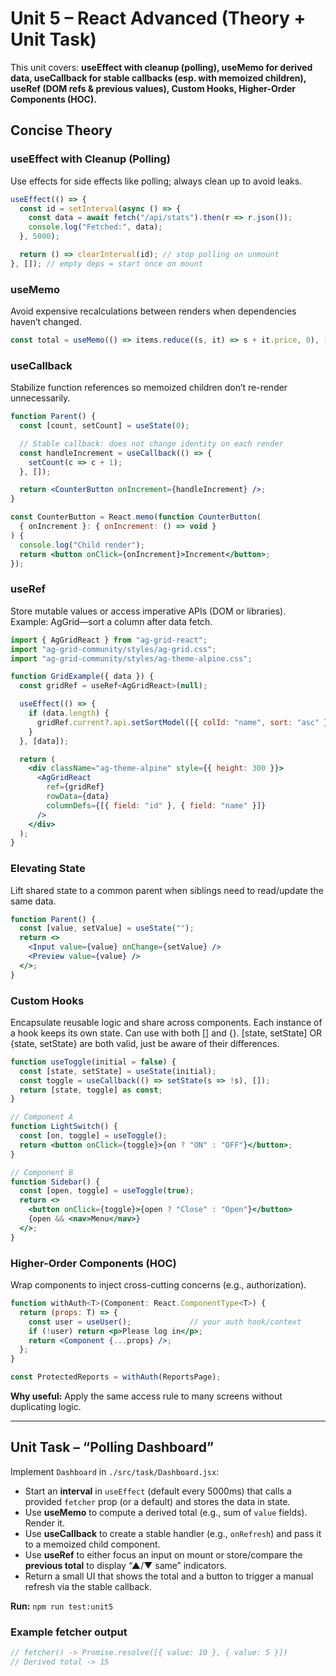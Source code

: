 # Unit 5 – React Advanced (Theory + Unit Task)

This unit covers: **useEffect with cleanup (polling), useMemo for derived data, useCallback for stable callbacks (esp. with memoized children), useRef (DOM refs & previous values), Custom Hooks, Higher-Order Components (HOC).**

## Concise Theory

### useEffect with Cleanup (Polling)
Use effects for side effects like polling; always clean up to avoid leaks.
```jsx
useEffect(() => {
  const id = setInterval(async () => {
    const data = await fetch("/api/stats").then(r => r.json());
    console.log("Fetched:", data);
  }, 5000);

  return () => clearInterval(id); // stop polling on unmount
}, []); // empty deps = start once on mount
```

### useMemo
Avoid expensive recalculations between renders when dependencies haven’t changed.
```jsx
const total = useMemo(() => items.reduce((s, it) => s + it.price, 0), [items]);
```

### useCallback
Stabilize function references so memoized children don’t re-render unnecessarily.
```jsx
function Parent() {
  const [count, setCount] = useState(0);

  // Stable callback: does not change identity on each render
  const handleIncrement = useCallback(() => {
    setCount(c => c + 1);
  }, []);

  return <CounterButton onIncrement={handleIncrement} />;
}

const CounterButton = React.memo(function CounterButton(
  { onIncrement }: { onIncrement: () => void }
) {
  console.log("Child render");
  return <button onClick={onIncrement}>Increment</button>;
});
```

### useRef
Store mutable values or access imperative APIs (DOM or libraries). Example: AgGrid—sort a column after data fetch.
```jsx
import { AgGridReact } from "ag-grid-react";
import "ag-grid-community/styles/ag-grid.css";
import "ag-grid-community/styles/ag-theme-alpine.css";

function GridExample({ data }) {
  const gridRef = useRef<AgGridReact>(null);

  useEffect(() => {
    if (data.length) {
      gridRef.current?.api.setSortModel([{ colId: "name", sort: "asc" }]);
    }
  }, [data]);

  return (
    <div className="ag-theme-alpine" style={{ height: 300 }}>
      <AgGridReact
        ref={gridRef}
        rowData={data}
        columnDefs={[{ field: "id" }, { field: "name" }]}
      />
    </div>
  );
}
```

### Elevating State
Lift shared state to a common parent when siblings need to read/update the same data.
```jsx
function Parent() {
  const [value, setValue] = useState("");
  return <>
    <Input value={value} onChange={setValue} />
    <Preview value={value} />
  </>;
}
```

### Custom Hooks
Encapsulate reusable logic and share across components. Each instance of a hook keeps its own state. Can use with both [] and {}. [state, setState] OR {state, setState} are both valid, just be aware of their differences.
```jsx
function useToggle(initial = false) {
  const [state, setState] = useState(initial);
  const toggle = useCallback(() => setState(s => !s), []);
  return [state, toggle] as const;
}

// Component A
function LightSwitch() {
  const [on, toggle] = useToggle();
  return <button onClick={toggle}>{on ? "ON" : "OFF"}</button>;
}

// Component B
function Sidebar() {
  const [open, toggle] = useToggle(true);
  return <>
    <button onClick={toggle}>{open ? "Close" : "Open"}</button>
    {open && <nav>Menu</nav>}
  </>;
}
```

### Higher-Order Components (HOC)
Wrap components to inject cross-cutting concerns (e.g., authorization).
```jsx
function withAuth<T>(Component: React.ComponentType<T>) {
  return (props: T) => {
    const user = useUser();             // your auth hook/context
    if (!user) return <p>Please log in</p>;
    return <Component {...props} />;
  };
}

const ProtectedReports = withAuth(ReportsPage);
```
**Why useful:** Apply the same access rule to many screens without duplicating logic.

---

## Unit Task – “Polling Dashboard”

Implement `Dashboard` in `./src/task/Dashboard.jsx`:
- Start an **interval** in `useEffect` (default every 5000ms) that calls a provided `fetcher` prop (or a default) and stores the data in state.
- Use **useMemo** to compute a derived total (e.g., sum of `value` fields). Render it.
- Use **useCallback** to create a stable handler (e.g., `onRefresh`) and pass it to a memoized child component.
- Use **useRef** to either focus an input on mount or store/compare the **previous total** to display “▲/▼ same” indicators.
- Return a small UI that shows the total and a button to trigger a manual refresh via the stable callback.

**Run:** `npm run test:unit5`

### Example fetcher output
```js
// fetcher() -> Promise.resolve([{ value: 10 }, { value: 5 }])
// Derived total -> 15
```
